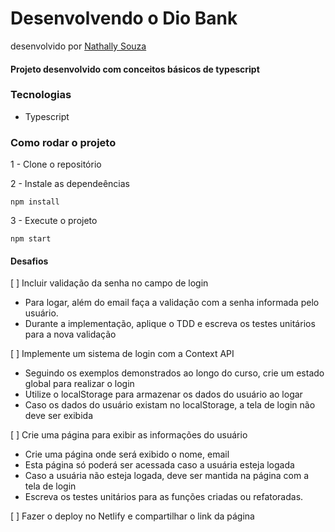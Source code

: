 # Desenvolvendo o Dio Bank

desenvolvido por [Nathally Souza](https://github.com/nathyts)

#### Projeto desenvolvido com conceitos básicos de typescript

### Tecnologias

- Typescript

### Como rodar o projeto

1 - Clone o repositório

2 - Instale as dependeências

    npm install

3 - Execute o projeto

    npm start

#### Desafios

[ ] Incluir validação da senha no campo de login

- Para logar, além do email faça a validação com a senha informada pelo usuário.
- Durante a implementação, aplique o TDD e escreva os testes unitários para a nova validação

[ ] Implemente um sistema de login com a Context API

- Seguindo os exemplos demonstrados ao longo do curso, crie um estado global para realizar o login
- Utilize o localStorage para armazenar os dados do usuário ao logar
- Caso os dados do usuário existam no localStorage, a tela de login não deve ser exibida

[ ] Crie uma página para exibir as informações do usuário

- Crie uma página onde será exibido o nome, email
- Esta página só poderá ser acessada caso a usuária esteja logada
- Caso a usuária não esteja logada, deve ser mantida na página com a tela de login
- Escreva os testes unitários para as funções criadas ou refatoradas.

[ ] Fazer o deploy no Netlify e compartilhar o link da página
